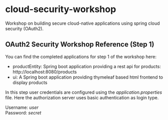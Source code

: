 # cloud-security-workshop
Workshop on building secure cloud-native applications using spring cloud security (OAuth2).

## OAuth2 Security Workshop Reference (Step 1)

You can find the completed applications for step 1 of the workshop here:

* productEntity: Spring boot application providing a rest api for products: http://localhost:8080/products
* ui: A Spring boot application providing thymeleaf based html frontend to display products

In this step user credentials are configured using the _application.properties_ file.
Here the authorization server uses basic authentication as login type. 

Username: _user_  
Password: _secret_

